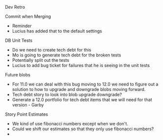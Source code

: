 Dev Retro

Commit when Merging
- Reminder
- Lucius has added that to the default settings

DB Unit Tests
- Do we need to create tech debt for this
- Mo is going to generate tech debt for the broken tests
- Potentially split out the tests
- Lucius to add bug ticket for failures that he is seeing in the unit tests

Future blobs
- For 11.0 we can deal with this bug moving to 12.0 we need to figure out a solution to how to upgrade and downgrade blobs moving forward.
- Tech debt story to look into blob upgrade downgrade?
- Generate a 12.0 portfolio for tech debt items that we will need for that version - Garby

Story Point Estimates
- We kind of use fibonacci numbers except when we don't.
- Could we shift our estimates so that they only use fibonacci numbers?
- 